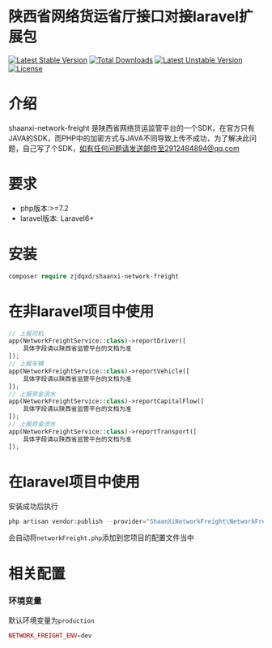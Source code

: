 # 陕西省网络货运省厅接口对接laravel扩展包

[![Latest Stable Version](http://poser.pugx.org/zjdqxd/shaanxi-network-freight/v)](https://packagist.org/packages/zjdqxd/shaanxi-network-freight)
[![Total Downloads](http://poser.pugx.org/zjdqxd/shaanxi-network-freight/downloads)](https://packagist.org/packages/zjdqxd/shaanxi-network-freight)
[![Latest Unstable Version](http://poser.pugx.org/zjdqxd/shaanxi-network-freight/v/unstable)](https://packagist.org/packages/zjdqxd/shaanxi-network-freight)
[![License](http://poser.pugx.org/zjdqxd/shaanxi-network-freight/license)](https://packagist.org/packages/zjdqxd/shaanxi-network-freight)


# 介绍
shaanxi-network-freight 是陕西省网络货运监管平台的一个SDK，在官方只有JAVA的SDK，而PHP中的加密方式与JAVA不同导致上传不成功，为了解决此问题，自己写了个SDK，如有任何问题请发送邮件至2912484894@qq.com

# 要求
- php版本:>=7.2
- laravel版本: Laravel6+


# 安装

```php
composer require zjdqxd/shaanxi-network-freight
```

# 在非laravel项目中使用
```php
// 上报司机
app(NetworkFreightService::class)->reportDriver([
    具体字段请以陕西省监管平台的文档为准
]);
// 上报车辆
app(NetworkFreightService::class)->reportVehicle([
    具体字段请以陕西省监管平台的文档为准
]);
// 上报资金流水
app(NetworkFreightService::class)->reportCapitalFlow([
    具体字段请以陕西省监管平台的文档为准
]);
// 上报资金流水
app(NetworkFreightService::class)->reportTransport([
    具体字段请以陕西省监管平台的文档为准
]);
```

# 在laravel项目中使用

安装成功后执行
```php
php artisan vendor:publish --provider="ShaanXiNetworkFreight\NetworkFreightServiceProvider"

```
会自动将`networkFreight.php`添加到您项目的配置文件当中

# 相关配置

### 环境变量
默认环境变量为`production`
```php
NETWORK_FREIGHT_ENV=dev
```
